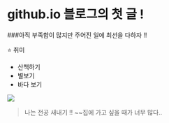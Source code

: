 # github.io 블로그의 첫 글 !

###아직 부족함이 많지만 주어진 일에 최선을 다하자 !!

⭐️ 취미
- 산책하기
- 별보기
- 바다 보기

<img src="https://post-phinf.pstatic.net/MjAxNzA0MThfMTE4/MDAxNDkyNTAwNTAyNzE3.bl1_gmuDH4aJK7-ijYfT3HjEkBGKG0HSydtIYw_qtVcg.0uYoS4IdqdMNRcfVaHQOh1B9YqVic0CmkO0vHfHNn6og.GIF/3489499279.gif?type=w1200">


> 나는 전공 새내기 !!
~~집에 가고 싶을 때가 너무 많다..
